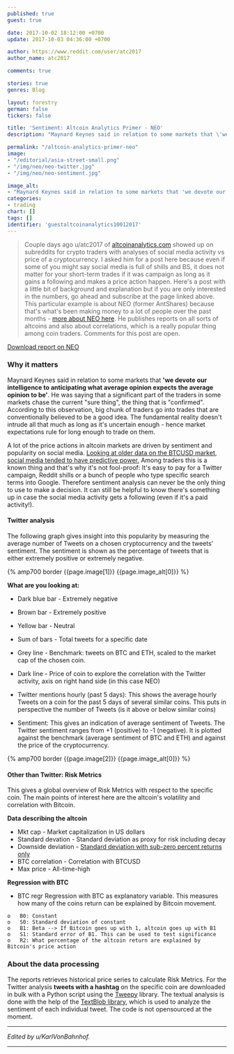 ```yaml
---
published: true
guest: true

date: 2017-10-02 18:12:00 +0700
update: 2017-10-03 04:36:00 +0700

author: https://www.reddit.com/user/atc2017
author_name: atc2017

comments: true

stories: true
genres: Blog

layout: forestry
german: false
tickers: false

title: 'Sentiment: Altcoin Analytics Primer - NEO'
description: "Maynard Keynes said in relation to some markets that \'we devote our intelligence to anticipating what average opinion expects the average opinion to be\'."

permalink: "/altcoin-analytics-primer-neo"
image:
- "/editorial/asia-street-small.png"
- "/img/neo/neo-twitter.jpg"
- "/img/neo/neo-sentiment.jpg"

image_alt:
- "Maynard Keynes said in relation to some markets that 'we devote our intelligence to anticipating what average opinion expects the average opinion to be'."
categories:
- trading
chart: []
tags: []
identifier: 'guestaltcoinanalytics10012017'
---
```


> Couple days ago u/atc2017 of <a rel="nofollow" href="http://www.altcoinanalytics.com/">altcoinanalytics.com</a> showed up on subreddits for crypto traders with analyses of social media activity vs price of a cryptocurrency. I asked him for a post here because even if some of you might say social media is full of shills and BS, it does not matter for your short-term trades if it was campaign as long as it gains a following and makes a price action happen. Here's a post with a little bit of background and explanation but if you are only interested in the numbers, go ahead and subscribe at the page linked above. This particular example is about NEO (former AntShares) because that's what's been making money to a lot of people over the past months - [more about NEO here](https://hackernoon.com/is-neo-the-one-67799886b78f). He publishes reports on all sorts of altcoins and also about correlations, which is a really popular thing among coin traders. Comments for this post are open.

<a target="_blank" class="button" href="/uploads/pdf/20170928_altcoinreport_NEO.pdf"><i class="fa fa-2x fa-file-pdf-o"></i> Download report on NEO</a>

### Why it matters

Maynard Keynes said in relation to some markets that **'we devote our intelligence to anticipating what average opinion expects the average opinion to be'**. He was saying that a significant part of the traders in some markets chase the current "sure thing", the thing that is "confirmed". According to this observation, big chunk of traders go into trades that are conventionally believed to be a good idea. The fundamental reality doesn't intrude all that much as long as it's uncertain enough - hence market expectations rule for long enough to trade on them.

A lot of the price actions in altcoin markets are driven by sentiment and popularity on social media. [Looking at older data on the BTCUSD market, social media tended to have predictive power.](https://thisisgentlemen.net/forums-predict-bitcoin-price/) Among traders this is a known thing and that's why it's not fool-proof: It's easy to pay for a Twitter campaign, Reddit shills or a bunch of people who type specific search terms into Google. Therefore sentiment analysis can never be the only thing to use to make a decision. It can still be helpful to know there's something up in case the social media activity gets a following (even if it's a paid activity!).

#### Twitter analysis

The following graph gives insight into this popularity by measuring the average number of Tweets on a chosen cryptocurrency and the tweets' sentiment. The sentiment is shown as the percentage of tweets that is either extremely positive or extremely negative.

{% amp700 border {{page.image[1]}} {{page.image_alt[0]}} %}

**What are you looking at:**

* Dark blue bar - Extremely negative
* Brown bar - Extremely positive
* Yellow bar - Neutral

* Sum of bars - Total tweets for a specific date

* Grey line - Benchmark: tweets on BTC and ETH, scaled to the market cap of the chosen coin.

* Dark line - Price of coin to explore the correlation with the Twitter activity, axis on right hand side (in this case NEO)

* Twitter mentions hourly (past 5 days): This shows the average hourly Tweets on a coin for the past 5 days of several similar coins. This puts in perspective the number of Tweets (is it above or below similar coins)

* Sentiment: This gives an indication of average sentiment of Tweets. The Twitter sentiment ranges from +1 (positive) to -1 (negative). It is plotted against the benchmark (average sentiment of BTC and ETH) and against the price of the cryptocurrency.

{% amp700 border {{page.image[2]}} {{page.image_alt[0]}} %}


#### Other than Twitter: Risk Metrics

This gives a global overview of Risk Metrics with respect to the specific coin. The main points of interest here are the altcoin's volatility and correlation with Bitcoin.

**Data describing the altcoin**

* Mkt cap - Market capitalization in US dollars
* Standard devation - Standard deviation as proxy for risk including decay
* Downside deviation - [Standard deviation with sub-zero percent returns only](http://www.investopedia.com/terms/d/downside-deviation.asp)
* BTC correlation - Correlation with BTCUSD
* Max price - All-time-high

**Regression with BTC**

* BTC regr
Regression with BTC as explanatory variable. This measures how many of the coins
return can be explained by Bitcoin movement.

```
o   B0: Constant
o   S0: Standard deviation of constant
o   B1: Beta --> If Bitcoin goes up with 1, altcoin goes up with B1
o   S1: Standard error of B1. This can be used to test significance
o   R2: What percentage of the altcoin return are explained by Bitcoin's price action
```


### About the data processing

The reports retrieves historical price series to calculate Risk Metrics. For the Twitter analysis **tweets with a hashtag** on the specific coin are downloaded in bulk with a Python script using the [Tweepy](http://www.tweepy.org/) library. The textual analysis is done with the help of the [TextBlob library](https://pypi.python.org/pypi/textblob), which is used to analyze the sentiment of each individual tweet. The code is not opensourced at the moment.


_____________________

*Edited by u/KarlVonBahnhof.*

_____________________
